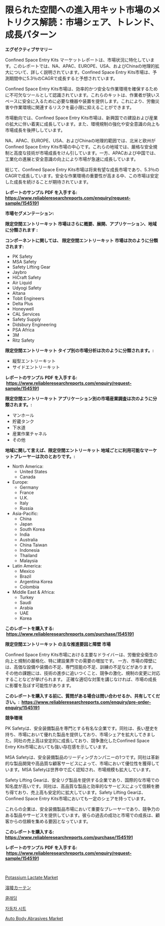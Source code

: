 <p><h1>限られた空間への進入用キット市場のメトリクス解読：市場シェア、トレンド、成長パターン</h1></p><p><strong>エグゼクティブサマリー</strong></p>
<p><p>Confined Space Entry Kits マーケットレポートは、市場状況に特化しています。このレポートでは、NA、APAC、EUROPE、USA、およびChinaの地理的拡大について、詳しく説明されています。Confined Space Entry Kits市場は、予測期間中に5.3％のCAGRで成長すると予想されています。</p><p>Confined Space Entry Kits市場は、効率的かつ安全な作業環境を確保するために不可欠なツールとして認識されています。これらのキットは、作業者が狭いスペースに安全に入るために必要な機器や装置を提供します。これにより、労働災害や作業環境に関連するリスクを最小限に抑えることができます。</p><p>市場動向では、Confined Space Entry Kits市場は、新興国での建設および産業の拡大に伴い着実に成長しています。また、環境規制の強化や安全意識の向上も市場成長を後押ししています。</p><p>NA、APAC、EUROPE、USA、およびChinaの地理的範囲では、北米と欧州がConfined Space Entry Kits市場の中心です。これらの地域では、厳格な安全規制と高度な技術が市場成長をけん引しています。一方、APACおよび中国では、工業化の進展と安全意識の向上により市場が急速に成長しています。</p><p>総じて、Confined Space Entry Kits市場は将来有望な成長市場であり、5.3％のCAGRで成長しています。安全な作業環境の重要性が高まる中、この市場は安定した成長を続けることが期待されています。</p></p>
<p><strong>レポートのサンプル PDF を入手する: <a href="https://www.reliableresearchreports.com/enquiry/request-sample/1545191">https://www.reliableresearchreports.com/enquiry/request-sample/1545191</a></strong></p>
<p><strong>市場セグメンテーション:</strong></p>
<p><strong> 限定空間エントリーキット 市場はさらに概要、展開、アプリケーション、地域に分類されます :</strong></p>
<p><strong>コンポーネントに関しては、 限定空間エントリーキット 市場は次のように分類されます: &nbsp;</strong></p>
<p><ul><li>PK Safety</li><li>MSA Safety</li><li>Safety Lifting Gear</li><li>Jaybro</li><li>HiCraft Safety</li><li>Air Liquid</li><li>Udyogi Safety</li><li>Altana</li><li>Tobit Engineers</li><li>Delta Plus</li><li>Honeywell</li><li>CAL Services</li><li>Safety Supply</li><li>Didsbury Engineering</li><li>PSA Africa</li><li>3M</li><li>Ritz Safety</li></ul></p>
<p><strong> 限定空間エントリーキット タイプ別の市場分析は次のように分類されます。:</strong></p>
<p><ul><li>縦型エントリーキット</li><li>サイドエントリーキット</li></ul></p>
<p><strong>レポートのサンプル PDF を入手する: &nbsp;<a href="https://www.reliableresearchreports.com/enquiry/request-sample/1545191">https://www.reliableresearchreports.com/enquiry/request-sample/1545191</a></strong></p>
<p><strong> 限定空間エントリーキット アプリケーション別の市場産業調査は次のように分類されます。:</strong></p>
<p><ul><li>マンホール</li><li>貯蔵タンク</li><li>下水道</li><li>産業作業チャネル</li><li>その他</li></ul></p>
<p><strong>地域に関して言えば、限定空間エントリーキット 地域ごとに利用可能なマーケットプレーヤーは次のとおりです。:</strong></p>
<p><ul>
    <li>
        North America:
        <ul>
            <li>United States</li>
            <li>Canada</li>
        </ul>
    </li>
    <li>
        Europe:
        <ul>
            <li>Germany</li>
            <li>France</li>
            <li>U.K.</li>
            <li>Italy</li>
            <li>Russia</li>
        </ul>
    </li>
    <li>
        Asia-Pacific:
        <ul>
            <li>China</li>
            <li>Japan</li>
            <li>South Korea</li>
            <li>India</li>
            <li>Australia</li>
            <li>China Taiwan</li>
            <li>Indonesia</li>
            <li>Thailand</li>
            <li>Malaysia</li>
        </ul>
    </li>
    <li>
        Latin America:
        <ul>
            <li>Mexico</li>
            <li>Brazil</li>
            <li>Argentina Korea</li>
            <li>Colombia</li>
        </ul>
    </li>
    <li>
        Middle East & Africa:
        <ul>
            <li>Turkey</li>
            <li>Saudi</li>
            <li>Arabia</li>
            <li>UAE</li>
            <li>Korea</li>
        </ul>
    </li>
    </ul></p>
<p><strong>このレポートを購入する: &nbsp;<a href="https://www.reliableresearchreports.com/purchase/1545191">https://www.reliableresearchreports.com/purchase/1545191</a></strong></p>
<p><strong>限定空間エントリーキット の主な推進要因と障壁 市場</strong></p>
<p><p>Confined Space Entry Kits市場における主要なドライバーは、労働安全衛生の向上と規制の厳格化、特に建設業界での需要の増加です。 一方、市場の障壁には、高価な設備や装備の不足、専門技能の不足、訓練の不足などがあります。 その他の課題には、技術の進歩に追いつくこと、競争の激化、規制の変更に対応することなどが挙げられます。 正確な適切な対策を講じなければ、市場の成長に影響を及ぼす可能性があります。</p></p>
<p><strong>このレポートを購入する前に、質問がある場合は問い合わせるか、共有してください。:&nbsp; <a href="https://www.reliableresearchreports.com/enquiry/pre-order-enquiry/1545191">https://www.reliableresearchreports.com/enquiry/pre-order-enquiry/1545191</a></strong></p>
<p><strong>競争環境</strong></p>
<p><p>PK Safetyは、安全装備製品を専門とする有名な企業です。同社は、長い歴史を持ち、市場において優れた製品を提供しており、市場シェアを拡大してきました。同社の売上高は安定的に成長しており、競争激化したConfined Space Entry Kits市場においても強い存在感を示しています。</p><p>MSA Safetyは、安全装備製品のリーディングカンパニーの1つです。同社は革新的な製品開発や高品質な顧客サービスによって、市場において優位性を獲得しています。MSA Safetyは世界中で広く認知され、市場規模も拡大しています。</p><p>Safety Lifting Gearは、安全リグ製品を提供する企業であり、国際的な市場での知名度が高いです。同社は、高品質な製品と効率的なサービスによって信頼を勝ち得ており、売上高も安定的に拡大しています。Safety Lifting Gearは、Confined Space Entry Kits市場においても一定のシェアを持っています。</p><p>これらの企業は、安全装備製品市場において重要なプレーヤーであり、競争力のある製品やサービスを提供しています。彼らの過去の成功と市場での成長は、顧客からの信頼を集める要因となっています。</p></p>
<p><strong>このレポートを購入する: &nbsp; <a href="https://www.reliableresearchreports.com/purchase/1545191">https://www.reliableresearchreports.com/purchase/1545191</a></strong></p>
<p><strong>レポートのサンプル PDF を入手する: &nbsp;<a href="https://www.reliableresearchreports.com/enquiry/request-sample/1545191">https://www.reliableresearchreports.com/enquiry/request-sample/1545191</a></strong><strong></strong></p>
<p>&nbsp;</p>
<p><p><a href="https://simplistic-meeting-7ee.notion.site/Potassium-Lactate-Market-Challenges-Opportunities-and-Growth-Drivers-and-Major-Market-Players-for-8d9bf0fd3e6140e38dd9ff3d39c8c26e">Potassium Lactate Market</a></p><p><a href="https://github.com/ReganWisoky2023/Market-Research-Report-List-1/blob/main/854264513918.md">溶接カーテン</a></p><p><a href="https://github.com/Penelolack456456/Market-Research-Report-List-1/blob/main/253841612917.md">클래딩</a></p><p><a href="https://medium.com/@gabrielblanda5656/%EC%9E%90%EB%8F%99%EC%B0%A8-%EC%A2%8C%EC%84%9D-%EC%8B%9C%EC%9E%A5%EC%9D%80-%EC%8B%9C%EC%9E%A5-%EC%A0%90%EC%9C%A0%EC%9C%A8-%ED%81%AC%EA%B8%B0-%EB%B0%8F-2031%EB%85%84%EA%B9%8C%EC%A7%80%EC%9D%98-%EC%98%88%EC%83%81-%EC%98%88%EC%B8%A1%EC%97%90-%EC%B4%88%EC%A0%90%EC%9D%84-%EB%A7%9E%EC%B6%94%EA%B3%A0-%EC%9E%88%EC%8A%B5%EB%8B%88%EB%8B%A4-1ed6ab15c024">자동차 시트</a></p><p><a href="https://issuu.com/reportprime-2/docs/auto-body-abrasives-market-size-2030.pptx">Auto Body Abrasives Market</a></p></p>